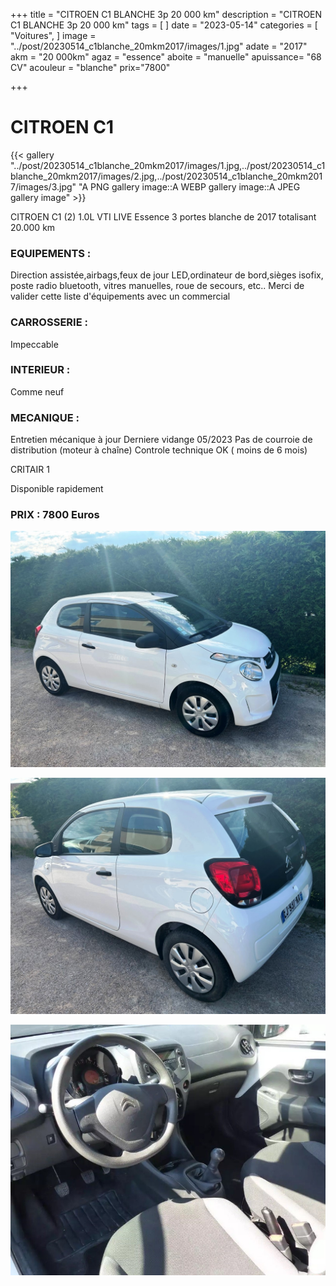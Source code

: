 +++
title = "CITROEN C1 BLANCHE 3p 20 000 km"
description = "CITROEN C1 BLANCHE 3p 20 000 km"
tags = [
]
date = "2023-05-14"
categories = [
    "Voitures",
]
image = "../post/20230514_c1blanche_20mkm2017/images/1.jpg"
adate = "2017"
akm = "20 000km"
agaz = "essence"
aboite = "manuelle"
apuissance= "68 CV"
acouleur = "blanche"
prix="7800"

+++

# CITROEN C1

{{< gallery "../post/20230514_c1blanche_20mkm2017/images/1.jpg,../post/20230514_c1blanche_20mkm2017/images/2.jpg,../post/20230514_c1blanche_20mkm2017/images/3.jpg" "A PNG gallery image::A WEBP gallery image::A JPEG gallery image" >}}


CITROEN C1 (2) 1.0L VTI LIVE Essence 3 portes blanche de 2017 totalisant 20.000 km

### EQUIPEMENTS :
Direction assistée,airbags,feux de jour LED,ordinateur de bord,sièges isofix, poste radio bluetooth, vitres manuelles, roue de secours, etc..
Merci de valider cette liste d'équipements avec un commercial

### CARROSSERIE :
Impeccable

### INTERIEUR :
Comme neuf

### MECANIQUE :
Entretien mécanique à jour 
Derniere vidange 05/2023
Pas de courroie de distribution (moteur à chaîne)
Controle technique OK ( moins de 6 mois)

CRITAIR 1



Disponible rapidement

### PRIX : 7800 Euros


<!-- more -->


![](images/1.jpg)

![](images/2.jpg)

![](images/3.jpg)

